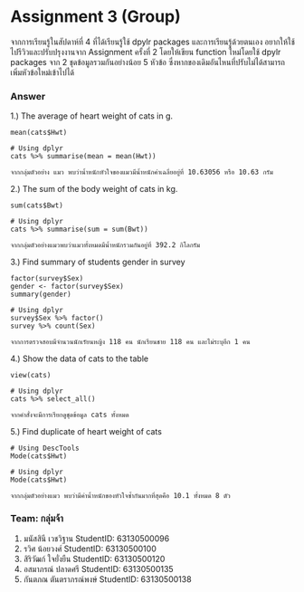 # Assignment 3 (Group)
จากการเรียนรู้ในสัปดาห์ที่ 4 ที่ได้เรียนรู้ใช้ dpylr packages และการเรียนรู้ด้วยตนเอง อยากให้ใช้ไปรีวิวและปรับปรุงงานจาก Assignment ครั้งที่ 2 โดยให้เขียน function ใหม่โดยใช้ dpylr packages จาก 2 ชุดข้อมูลรวมกันอย่างน้อย 5 หัวข้อ ซึ่งหากของเดิมอันไหนที่ปรับไม่ได้สามารถเพิ่มหัวข้อใหม่เข้าไปได้

### Answer

1.) The average of heart weight of cats in g.
```{R}
mean(cats$Hwt)

# Using dplyr
cats %>% summarise(mean = mean(Hwt))
```


```
จากกลุ่มตัวอย่าง แมว พบว่าน้ำหนักหัวใจของแมวมีน้ำหนักค่าเฉลี่ยอยู่ที่ 10.63056 หรือ 10.63 กรัม
```


2.) The sum of the body weight of cats in kg.
```{R}
sum(cats$Bwt)

# Using dplyr
cats %>% summarise(sum = sum(Bwt))
```


```
จากกลุ่มตัวอย่างแมวพบว่าแมวทั้งหมดมีน้ำหนักรวมกันอยู่ที่ 392.2 กิโลกรัม
```



3.) Find summary of students gender in survey
```{R}
factor(survey$Sex)
gender <- factor(survey$Sex)
summary(gender)

# Using dplyr
survey$Sex %>% factor()
survey %>% count(Sex)
```


```
จากการตรวจสอบมีจำนวนนักเรัยนหญิง 118 คน นักเรียนชาย 118 คน และไม่ระบุอีก 1 คน
```



4.) Show the data of cats to the table
```{R}
view(cats)

# Using dplyr
cats %>% select_all()
```


```
จากคำสั่งจะมีการเรียกดูชุดข้อมูล cats ทั้งหมด
```



5.) Find duplicate of heart weight of cats
```{R}
# Using DescTools
Mode(cats$Hwt)

# Using dplyr
Mode(cats$Hwt)

```


```
จากกลุ่มตัวอย่างแมว พบว่ามีค่าน้ำหนักของหัวใจซ้ำกันมากที่สุดคือ 10.1 ทั้งหมด 8 ตัว
```



### Team: กลุ่มจ้า
1. มนัสสินี เวชวิฐาน     StudentID: 63130500096
2. รวิศ น้อยวงศ์     StudentID: 63130500100
3. สิริวัฒก์ ใจยั่งยืน     StudentID: 63130500120
4. อสมาภรณ์ ปลาดศรี     StudentID: 63130500135
5. กันตภณ ตันตราภรณ์พงษ์     StudentID: 63130500138